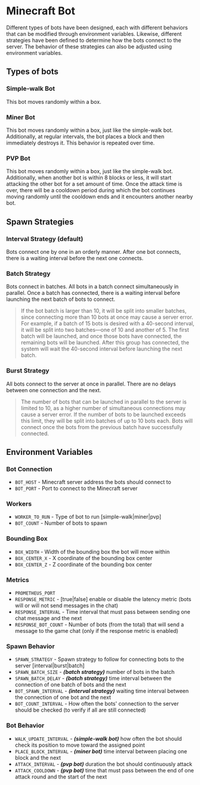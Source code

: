 # Minecraft Bot

Different types of bots have been designed, each with different behaviors that can be modified through environment variables. Likewise, different strategies have been defined to determine how the bots connect to the server. The behavior of these strategies can also be adjusted using environment variables.

## Types of bots

### Simple-walk Bot

This bot moves randomly within a box.

### Miner Bot

This bot moves randomly within a box, just like the simple-walk bot. Additionally, at regular intervals, the bot places a block and then immediately destroys it. This behavior is repeated over time. 

### PVP Bot

This bot moves randomly within a box, just like the simple-walk bot. Additionally, when another bot is within 8 blocks or less, it will start attacking the other bot for a set amount of time. Once the attack time is over, there will be a cooldown period during which the bot continues moving randomly until the cooldown ends and it encounters another nearby bot.

## Spawn Strategies

### Interval Strategy (default)

Bots connect one by one in an orderly manner. After one bot connects, there is a waiting interval before the next one connects.

### Batch Strategy

Bots connect in batches. All bots in a batch connect simultaneously in parallel. Once a batch has connected, there is a waiting interval before launching the next batch of bots to connect.

> If the bot batch is larger than 10, it will be split into smaller batches, since connecting more than 10 bots at once may cause a server error. For example, if a batch of 15 bots is desired with a 40-second interval, it will be split into two batches—one of 10 and another of 5. The first batch will be launched, and once those bots have connected, the remaining bots will be launched. After this group has connected, the system will wait the 40-second interval before launching the next batch.

### Burst Strategy

All bots connect to the server at once in parallel. There are no delays between one connection and the next.

> The number of bots that can be launched in parallel to the server is limited to 10, as a higher number of simultaneous connections may cause a server error. If the number of bots to be launched exceeds this limit, they will be split into batches of up to 10 bots each. Bots will connect once the bots from the previous batch have successfully connected.

## Environment Variables

### Bot Connection

- ```BOT_HOST``` - Minecraft server address the bots should connect to
- ```BOT_PORT``` - Port to connect to the Minecraft server

### Workers

- ```WORKER_TO_RUN``` - Type of bot to run [simple-walk|miner|pvp]
- ```BOT_COUNT``` - Number of bots to spawn

### Bounding Box

- ```BOX_WIDTH``` - Width of the bounding box the bot will move within
- ```BOX_CENTER_X``` - X coordinate of the bounding box center
- ```BOX_CENTER_Z``` - Z coordinate of the bounding box center

### Metrics

- ```PROMETHEUS_PORT```
- ```RESPONSE_METRIC``` - [true|false] enable or disable the latency metric (bots will or will not send messages in the chat)
- ```RESPONSE_INTERVAL``` - Time interval that must pass between sending one chat message and the next
- ```RESPONSE_BOT_COUNT``` - Number of bots (from the total) that will send a message to the game chat (only if the response metric is enabled)

### Spawn Behavior

- ```SPAWN_STRATEGY``` - Spawn strategy to follow for connecting bots to the server [interval|burst|batch]
- ```SPAWN_BATCH_SIZE``` - ***(batch strategy)*** number of bots in the batch
- ```SPAWN_BATCH_DELAY``` - ***(batch strategy)*** time interval between the connection of one batch of bots and the next
- ```BOT_SPAWN_INTERVAL``` - ***(interval strategy)*** waiting time interval between the connection of one bot and the next
- ```BOT_COUNT_INTERVAL``` - How often the bots' connection to the server should be checked (to verify if all are still connected)

### Bot Behavior

- ```WALK_UPDATE_INTERVAL``` - ***(simple-walk bot)*** how often the bot should check its position to move toward the assigned point
- ```PLACE_BLOCK_INTERVAL``` - ***(miner bot)*** time interval between placing one block and the next
- ```ATTACK_INTERVAL``` - ***(pvp bot)*** duration the bot should continuously attack
- ```ATTACK_COOLDOWN``` - ***(pvp bot)*** time that must pass between the end of one attack round and the start of the next